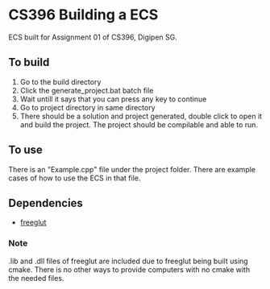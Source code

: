 [//]: # (/******************************************************************************)
[//]: # (filename:	README.md)
[//]: # (author:	Jolyn Wong Kaiyi, wong.k@digipen.edu)
[//]: # (Project:	CS396 Assignment 01)
[//]: # (Description:)
[//]: # (	Readme file for instruction on how to build the project)
[//]: # (******************************************************************************/)

# CS396 Building a ECS
ECS built for Assignment 01 of CS396, Digipen SG.

## To build
1. Go to the build directory 
2. Click the generate_project.bat batch file
3. Wait untill it says that you can press any key to continue
4. Go to project directory in same directory
5. There should be a solution and project generated, double click to open it and
   build the project. The project should be compilable and able to run.
   
## To use
There is an "Example.cpp" file under the project folder. There are example cases
of how to use the ECS in that file.

## Dependencies
- [freeglut](https://github.com/FreeGLUTProject/freeglut.git)

### Note
.lib and .dll files of freeglut are included due to freeglut being built using
cmake. There is no other ways to provide computers with no cmake with the 
needed files.
